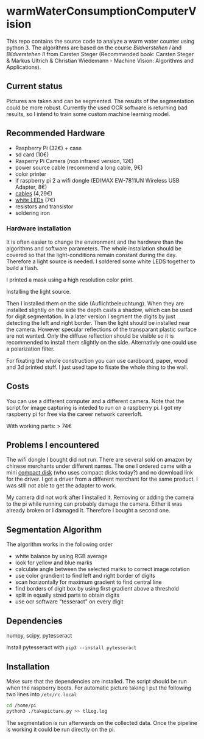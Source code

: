 # warmWaterConsumptionComputerVision

This repo contains the source code to analyze a warm water counter using python 3. The algorithms are based on the course _Bildverstehen I_ and _Bildverstehen II_ from Carsten Steger (Recommended book: Carsten Steger & Markus Ultrich & Christian Wiedemann - Machine Vision: Algorithms and Applications).

## Current status
Pictures are taken and can be segmented. The results of the segmentation could be more robust.
Currently the used OCR software is returning bad results, so I intend to train some custom machine learning model.

## Recommended Hardware
- Raspberry Pi (32€) + case
- sd card (10€)
- Rasperry Pi Camera (non infrared version, 12€)
- power source cable (recommend a long cable, 9€)
- color printer
- if raspberry pi 2 a wifi dongle (EDIMAX EW-7811UN Wireless USB Adapter, 8€)
- [cables](https://www.amazon.de/gp/product/B0786KBBZ5/ref=oh_aui_detailpage_o02_s02?ie=UTF8&psc=1) (4,29€)
- [white LEDs](https://www.amazon.de/gp/product/B0786KBBZ5/ref=oh_aui_detailpage_o02_s02?ie=UTF8&psc=1) (7€)
- resistors and transistor
- soldering iron

### Hardware installation
It is often easier to change the environment and the hardware than the algorithms and software parameters.
The whole installation should be covered so that the light-conditions remain constant during the day. Therefore a light source is needed. I soldered some white LEDS together to build a flash.

I printed a mask using a high resolution color print.

Installing the light source.

Then I installed them on the side (Auflichtbeleuchtung). When they are installed slightly on the side the depth casts a shadow, which can be used for digit segmentation. In a later version I segment the digits by just detecting the left and right border. Then the light should be installed near the camera. However specular reflections of the transparant plastic surface are not wanted. Only the diffuse reflection should be visible so it is recommended to install them slightly on the side. Alternativly one could use a polarization filter.

For fixating the whole construction you can use cardboard, paper, wood and 3d printed stuff. I just used tape to fixate the whole thing to the wall.

## Costs
You can use a different computer and a different camera. Note that the script for image capturing is inteded to run on a raspberry pi. I got my raspberry pi for free via the career network careerloft.

With working parts: > 74€

## Problems I encountered
The wifi dongle I bought did not run. There are several sold on amazon by chinese merchants under different names. The one I ordered came with a mini [compact disk](https://en.wikipedia.org/wiki/Compact_disc) (who uses compact disks today?) and no download link for the driver. I got a driver from a different merchant for the same product. I was still not able to get the adapter to work.

My camera did not work after I installed it. Removing or adding the camera to the pi while running can probably damage the camera. Either it was already broken or I damaged it. Therefore I bought a second one.

## Segmentation Algorithm
The algorithm works in the following order

- white balance by using RGB average
- look for yellow and blue marks
- calculate angle between the selected marks to correct image rotation
- use color grandient to find left and right border of digits
- scan horizontally for maximum gradient to find central line
- find borders of digit box by using first gradient above a threshold
- split in equally sized parts to obtain digits
- use ocr software "tesseract" on every digit

## Dependencies
numpy, scipy, pytesseract

Install pytesseract with `pip3 --install pytesseract`  

## Installation
Make sure that the dependencies are installed. The script should be run when the raspberry boots. For automatic picture taking I put the following two lines into `/etc/rc.local`
```bash
cd /home/pi
python3 ./takepicture.py >> tlLog.log
```
The segmentation is run afterwards on the collected data. Once the pipeline is working it could be run directly on the pi.
